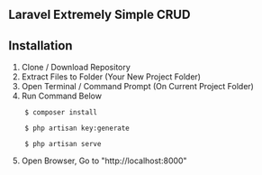 ## Laravel Extremely Simple CRUD

## Installation

1. Clone / Download Repository
2. Extract Files to Folder (Your New Project Folder)
3. Open Terminal / Command Prompt (On Current Project Folder)
4. Run Command Below 
```
	$ composer install
```
```
	$ php artisan key:generate
```
```
	$ php artisan serve
```
5. Open Browser, Go to "http://localhost:8000"

